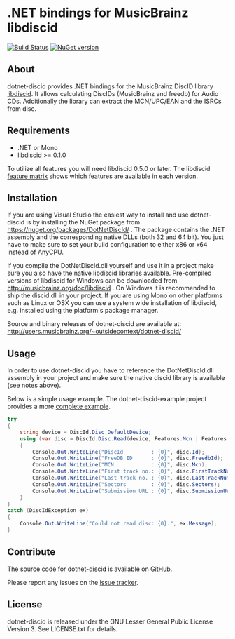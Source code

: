 # .NET bindings for MusicBrainz libdiscid
[![Build Status](https://travis-ci.org/phw/dotnet-discid.svg?branch=master)](https://travis-ci.org/phw/dotnet-discid) [![NuGet version](https://badge.fury.io/nu/DotNetDiscId.svg)](http://badge.fury.io/nu/DotNetDiscId)

## About
dotnet-discid provides .NET bindings for the MusicBrainz DiscID library [libdiscid](https://github.com/metabrainz/libdiscid).
It allows calculating DiscIDs (MusicBrainz and freedb) for Audio CDs. Additionally
the library can extract the MCN/UPC/EAN and the ISRCs from disc.

## Requirements
* .NET or Mono
* libdiscid >= 0.1.0

To utilize all features you will need libdiscid 0.5.0 or later. The libdiscid
[feature matrix](http://musicbrainz.org/doc/libdiscid#Feature_Matrix) shows which
features are available in each version.

## Installation
If you are using Visual Studio the easiest way to install and use dotnet-discid is by
installing the NuGet package from https://nuget.org/packages/DotNetDiscId/ . The
package contains the .NET assembly and the corresponding native DLLs (both 32 and 64 bit).
You just have to make sure to set your build configuration to either x86 or x64 instead
of AnyCPU.

If you compile the DotNetDiscId.dll yourself and use it in a project make sure you also
have the native libdiscid libraries available. Pre-compiled versions of libdiscid for
Windows can be downloaded from http://musicbrainz.org/doc/libdiscid . On Windows it is
recommended to ship the discid.dll in your project. If you are using Mono on other
platforms such as Linux or OSX you can use a system wide installation of libdiscid, e.g.
installed using the platform's package manager.

Source and binary releases of dotnet-discid are available at:
http://users.musicbrainz.org/~outsidecontext/dotnet-discid/

## Usage
In order to use dotnet-discid you have to reference the DotNetDiscId.dll assembly in
your project and make sure the native discid library is available (see notes above).

Below is a simple usage example. The dotnet-discid-example project provides a more
[complete example](https://github.com/phw/dotnet-discid/blob/master/dotnet-discid-example/Program.cs).

```C#
try
{ 
    string device = DiscId.Disc.DefaultDevice;
    using (var disc = DiscId.Disc.Read(device, Features.Mcn | Features.Isrc))
    {
        Console.Out.WriteLine("DiscId         : {0}", disc.Id);
        Console.Out.WriteLine("FreeDB ID      : {0}", disc.FreedbId);
        Console.Out.WriteLine("MCN            : {0}", disc.Mcn);
        Console.Out.WriteLine("First track no.: {0}", disc.FirstTrackNumber);
        Console.Out.WriteLine("Last track no. : {0}", disc.LastTrackNumber);
        Console.Out.WriteLine("Sectors        : {0}", disc.Sectors);
        Console.Out.WriteLine("Submission URL : {0}", disc.SubmissionUrl);
    }
}
catch (DiscIdException ex)
{
    Console.Out.WriteLine("Could not read disc: {0}.", ex.Message);
}
```

## Contribute
The source code for dotnet-discid is available on
[GitHub](https://github.com/phw/dotnet-discid).

Please report any issues on the
[issue tracker](https://github.com/phw/dotnet-discid/issues).

## License
dotnet-discid is released under the GNU Lesser General Public License Version 3. See LICENSE.txt for details.
